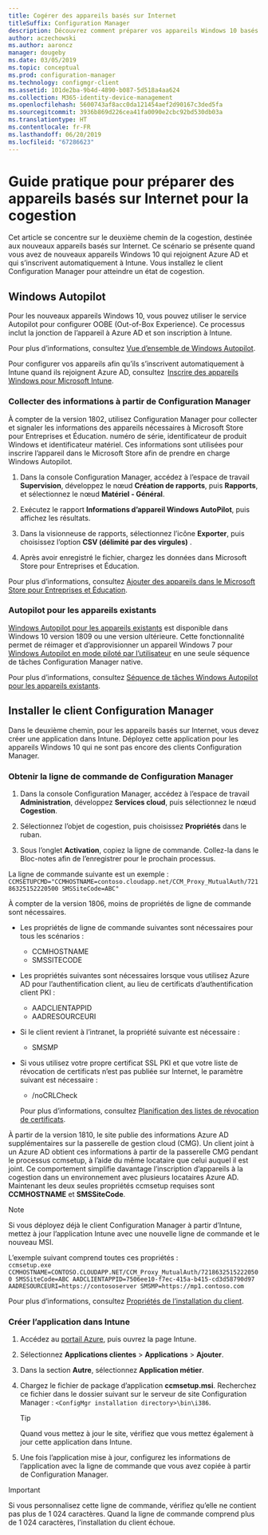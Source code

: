 ```yaml
---
title: Cogérer des appareils basés sur Internet
titleSuffix: Configuration Manager
description: Découvrez comment préparer vos appareils Windows 10 basés sur Internet pour la cogestion.
author: aczechowski
ms.author: aaroncz
manager: dougeby
ms.date: 03/05/2019
ms.topic: conceptual
ms.prod: configuration-manager
ms.technology: configmgr-client
ms.assetid: 101de2ba-9b4d-4890-b087-5d518a4aa624
ms.collection: M365-identity-device-management
ms.openlocfilehash: 5600743af8acc0da121454aef2d90167c3ded5fa
ms.sourcegitcommit: 3936b869d226cea41fa0090e2cbc92bd530db03a
ms.translationtype: HT
ms.contentlocale: fr-FR
ms.lasthandoff: 06/20/2019
ms.locfileid: "67286623"
---
```

# <a name="how-to-prepare-internet-based-devices-for-co-management"></a>Guide pratique pour préparer des appareils basés sur Internet pour la cogestion

Cet article se concentre sur le deuxième chemin de la cogestion, destinée aux nouveaux appareils basés sur Internet. Ce scénario se présente quand vous avez de nouveaux appareils Windows 10 qui rejoignent Azure AD et qui s’inscrivent automatiquement à Intune. Vous installez le client Configuration Manager pour atteindre un état de cogestion.  



## <a name="windows-autopilot"></a>Windows Autopilot

Pour les nouveaux appareils Windows 10, vous pouvez utiliser le service Autopilot pour configurer OOBE (Out-of-Box Experience). Ce processus inclut la jonction de l’appareil à Azure AD et son inscription à Intune.  

Pour plus d’informations, consultez [Vue d’ensemble de Windows Autopilot](https://docs.microsoft.com/windows/deployment/windows-autopilot/windows-autopilot).    

Pour configurer vos appareils afin qu’ils s’inscrivent automatiquement à Intune quand ils rejoignent Azure AD, consultez  [Inscrire des appareils Windows pour Microsoft Intune](https://docs.microsoft.com/intune/windows-enroll).  


### <a name="gather-information-from-configuration-manager"></a>Collecter des informations à partir de Configuration Manager

À compter de la version 1802, utilisez Configuration Manager pour collecter et signaler les informations des appareils nécessaires à Microsoft Store pour Entreprises et Éducation. numéro de série, identificateur de produit Windows et identificateur matériel. Ces informations sont utilisées pour inscrire l’appareil dans le Microsoft Store afin de prendre en charge Windows Autopilot. 

1. Dans la console Configuration Manager, accédez à l’espace de travail **Supervision**, développez le nœud **Création de rapports**, puis **Rapports**, et sélectionnez le nœud **Matériel - Général**.  

2. Exécutez le rapport **Informations d’appareil Windows AutoPilot**, puis affichez les résultats.  

3. Dans la visionneuse de rapports, sélectionnez l’icône **Exporter**, puis choisissez l’option **CSV (délimité par des virgules)** .  

4. Après avoir enregistré le fichier, chargez les données dans Microsoft Store pour Entreprises et Éducation.  

Pour plus d’informations, consultez [Ajouter des appareils dans le Microsoft Store pour Entreprises et Éducation](https://docs.microsoft.com/microsoft-store/add-profile-to-devices#add-devices-and-apply-autopilot-deployment-profile).


### <a name="autopilot-for-existing-devices"></a>Autopilot pour les appareils existants
<!--1358333-->

[Windows Autopilot pour les appareils existants](https://techcommunity.microsoft.com/t5/Windows-IT-Pro-Blog/New-Windows-Autopilot-capabilities-and-expanded-partner-support/ba-p/260430) est disponible dans Windows 10 version 1809 ou une version ultérieure. Cette fonctionnalité permet de réimager et d’approvisionner un appareil Windows 7 pour [Windows Autopilot en mode piloté par l’utilisateur](https://docs.microsoft.com/windows/deployment/windows-autopilot/user-driven) en une seule séquence de tâches Configuration Manager native. 

Pour plus d’informations, consultez [Séquence de tâches Windows Autopilot pour les appareils existants](/sccm/osd/deploy-use/windows-autopilot-for-existing-devices).



## <a name="install-the-configuration-manager-client"></a>Installer le client Configuration Manager

Dans le deuxième chemin, pour les appareils basés sur Internet, vous devez créer une application dans Intune. Déployez cette application pour les appareils Windows 10 qui ne sont pas encore des clients Configuration Manager. 

### <a name="get-the-command-line-from-configuration-manager"></a>Obtenir la ligne de commande de Configuration Manager

1. Dans la console Configuration Manager, accédez à l’espace de travail **Administration**, développez **Services cloud**, puis sélectionnez le nœud **Cogestion**.  

2. Sélectionnez l’objet de cogestion, puis choisissez **Propriétés** dans le ruban.  

3. Sous l’onglet **Activation**, copiez la ligne de commande. Collez-la dans le Bloc-notes afin de l’enregistrer pour le prochain processus.  

La ligne de commande suivante est un exemple : `CCMSETUPCMD="CCMHOSTNAME=contoso.cloudapp.net/CCM_Proxy_MutualAuth/72186325152220500 SMSSiteCode=ABC"`

<!--1358215-->
À compter de la version 1806, moins de propriétés de ligne de commande sont nécessaires.  

- Les propriétés de ligne de commande suivantes sont nécessaires pour tous les scénarios :  
    - CCMHOSTNAME  
    - SMSSITECODE  

- Les propriétés suivantes sont nécessaires lorsque vous utilisez Azure AD pour l’authentification client, au lieu de certificats d’authentification client PKI :  
    - AADCLIENTAPPID  
    - AADRESOURCEURI  

- Si le client revient à l’intranet, la propriété suivante est nécessaire :  
    - SMSMP  

- Si vous utilisez votre propre certificat SSL PKI et que votre liste de révocation de certificats n’est pas publiée sur Internet, le paramètre suivant est nécessaire :  
    - /noCRLCheck  
    
     Pour plus d’informations, consultez [Planification des listes de révocation de certificats](/sccm/core/plan-design/security/plan-for-security#BKMK_PlanningForCRLs).  

À partir de la version 1810, le site publie des informations Azure AD supplémentaires sur la passerelle de gestion cloud (CMG). Un client joint à un Azure AD obtient ces informations à partir de la passerelle CMG pendant le processus ccmsetup, à l’aide du même locataire que celui auquel il est joint. Ce comportement simplifie davantage l’inscription d’appareils à la cogestion dans un environnement avec plusieurs locataires Azure AD. Maintenant les deux seules propriétés ccmsetup requises sont **CCMHOSTNAME** et **SMSSiteCode**.<!--3607731-->

> [!Note]
> Si vous déployez déjà le client Configuration Manager à partir d’Intune, mettez à jour l’application Intune avec une nouvelle ligne de commande et le nouveau MSI. <!-- SCCMDocs-pr issue 3084 -->

L’exemple suivant comprend toutes ces propriétés :   
`ccmsetup.exe CCMHOSTNAME=CONTOSO.CLOUDAPP.NET/CCM_Proxy_MutualAuth/72186325152220500 SMSSiteCode=ABC AADCLIENTAPPID=7506ee10-f7ec-415a-b415-cd3d58790d97 AADRESOURCEURI=https://contososerver SMSMP=https://mp1.contoso.com`

Pour plus d’informations, consultez [Propriétés de l’installation du client](/sccm/core/clients/deploy/about-client-installation-properties).


### <a name="create-the-app-in-intune"></a>Créer l’application dans Intune

1. Accédez au [portail Azure](https://portal.azure.com), puis ouvrez la page Intune.  

2. Sélectionnez **Applications clientes** > **Applications** > **Ajouter**.  

3. Dans la section **Autre**, sélectionnez **Application métier**.  

4. Chargez le fichier de package d’application **ccmsetup.msi**. Recherchez ce fichier dans le dossier suivant sur le serveur de site Configuration Manager : `<ConfigMgr installation directory>\bin\i386`.  

    > [!Tip]  
    > Quand vous mettez à jour le site, vérifiez que vous mettez également à jour cette application dans Intune.  

5. Une fois l’application mise à jour, configurez les informations de l’application avec la ligne de commande que vous avez copiée à partir de Configuration Manager.  

> [!IMPORTANT]    
> Si vous personnalisez cette ligne de commande, vérifiez qu’elle ne contient pas plus de 1 024 caractères. Quand la ligne de commande comprend plus de 1 024 caractères, l’installation du client échoue.


